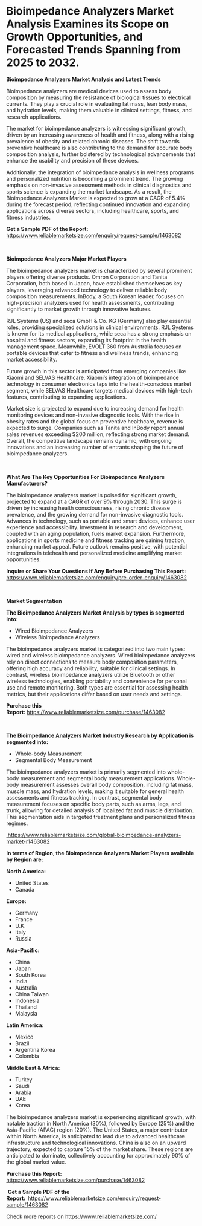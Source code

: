 <p><h1>Bioimpedance Analyzers Market Analysis Examines its Scope on Growth Opportunities, and Forecasted Trends Spanning from 2025 to 2032.</h1></p><p><strong>Bioimpedance Analyzers Market Analysis and Latest Trends</strong></p>
<p><p>Bioimpedance analyzers are medical devices used to assess body composition by measuring the resistance of biological tissues to electrical currents. They play a crucial role in evaluating fat mass, lean body mass, and hydration levels, making them valuable in clinical settings, fitness, and research applications. </p><p>The market for bioimpedance analyzers is witnessing significant growth, driven by an increasing awareness of health and fitness, along with a rising prevalence of obesity and related chronic diseases. The shift towards preventive healthcare is also contributing to the demand for accurate body composition analysis, further bolstered by technological advancements that enhance the usability and precision of these devices.</p><p>Additionally, the integration of bioimpedance analysis in wellness programs and personalized nutrition is becoming a prominent trend. The growing emphasis on non-invasive assessment methods in clinical diagnostics and sports science is expanding the market landscape. As a result, the Bioimpedance Analyzers Market is expected to grow at a CAGR of 5.4% during the forecast period, reflecting continued innovation and expanding applications across diverse sectors, including healthcare, sports, and fitness industries.</p></p>
<p><strong>Get a Sample PDF of the Report:&nbsp;</strong> <a href="https://www.reliablemarketsize.com/enquiry/request-sample/1463082?utm_campaign=2803&utm_medium=2&utm_source=Github&utm_content=ia&utm_term=03032025&utm_id=bioimpedance-analyzers">https://www.reliablemarketsize.com/enquiry/request-sample/1463082</a></p>
<p>&nbsp;</p>
<p><strong>Bioimpedance Analyzers Major Market Players</strong></p>
<p><p>The bioimpedance analyzers market is characterized by several prominent players offering diverse products. Omron Corporation and Tanita Corporation, both based in Japan, have established themselves as key players, leveraging advanced technology to deliver reliable body composition measurements. InBody, a South Korean leader, focuses on high-precision analyzers used for health assessments, contributing significantly to market growth through innovative features.</p><p>RJL Systems (US) and seca GmbH & Co. KG (Germany) also play essential roles, providing specialized solutions in clinical environments. RJL Systems is known for its medical applications, while seca has a strong emphasis on hospital and fitness sectors, expanding its footprint in the health management space. Meanwhile, EVOLT 360 from Australia focuses on portable devices that cater to fitness and wellness trends, enhancing market accessibility.</p><p>Future growth in this sector is anticipated from emerging companies like Xiaomi and SELVAS Healthcare. Xiaomi’s integration of bioimpedance technology in consumer electronics taps into the health-conscious market segment, while SELVAS Healthcare targets medical devices with high-tech features, contributing to expanding applications.</p><p>Market size is projected to expand due to increasing demand for health monitoring devices and non-invasive diagnostic tools. With the rise in obesity rates and the global focus on preventive healthcare, revenue is expected to surge. Companies such as Tanita and InBody report annual sales revenues exceeding $200 million, reflecting strong market demand. Overall, the competitive landscape remains dynamic, with ongoing innovations and an increasing number of entrants shaping the future of bioimpedance analyzers.</p></p>
<p>&nbsp;</p>
<p><strong>What Are The Key Opportunities For Bioimpedance Analyzers Manufacturers?</strong></p>
<p><p>The bioimpedance analyzers market is poised for significant growth, projected to expand at a CAGR of over 9% through 2030. This surge is driven by increasing health consciousness, rising chronic disease prevalence, and the growing demand for non-invasive diagnostic tools. Advances in technology, such as portable and smart devices, enhance user experience and accessibility. Investment in research and development, coupled with an aging population, fuels market expansion. Furthermore, applications in sports medicine and fitness tracking are gaining traction, enhancing market appeal. Future outlook remains positive, with potential integrations in telehealth and personalized medicine amplifying market opportunities.</p></p>
<p><strong>Inquire or Share Your Questions If Any Before Purchasing This Report:</strong> <a href="https://www.reliablemarketsize.com/enquiry/pre-order-enquiry/1463082?utm_campaign=2803&utm_medium=2&utm_source=Github&utm_content=ia&utm_term=03032025&utm_id=bioimpedance-analyzers">https://www.reliablemarketsize.com/enquiry/pre-order-enquiry/1463082</a></p>
<p>&nbsp;</p>
<p><strong>Market Segmentation</strong></p>
<p><strong>The Bioimpedance Analyzers Market Analysis by types is segmented into:</strong></p>
<p><ul><li>Wired Bioimpedance Analyzers</li><li>Wireless Bioimpedance Analyzers</li></ul></p>
<p><p>The bioimpedance analyzers market is categorized into two main types: wired and wireless bioimpedance analyzers. Wired bioimpedance analyzers rely on direct connections to measure body composition parameters, offering high accuracy and reliability, suitable for clinical settings. In contrast, wireless bioimpedance analyzers utilize Bluetooth or other wireless technologies, enabling portability and convenience for personal use and remote monitoring. Both types are essential for assessing health metrics, but their applications differ based on user needs and settings.</p></p>
<p><strong>Purchase this Report:&nbsp;</strong><a href="https://www.reliablemarketsize.com/purchase/1463082?utm_campaign=2803&utm_medium=2&utm_source=Github&utm_content=ia&utm_term=03032025&utm_id=bioimpedance-analyzers">https://www.reliablemarketsize.com/purchase/1463082</a></p>
<p>&nbsp;</p>
<p><strong>The Bioimpedance Analyzers Market Industry Research by Application is segmented into:</strong></p>
<p><ul><li>Whole-body Measurement</li><li>Segmental Body Measurement</li></ul></p>
<p><p>The bioimpedance analyzers market is primarily segmented into whole-body measurement and segmental body measurement applications. Whole-body measurement assesses overall body composition, including fat mass, muscle mass, and hydration levels, making it suitable for general health assessments and fitness tracking. In contrast, segmental body measurement focuses on specific body parts, such as arms, legs, and trunk, allowing for detailed analysis of localized fat and muscle distribution. This segmentation aids in targeted treatment plans and personalized fitness regimes.</p></p>
<p><a href="https://www.reliablemarketsize.com/global-bioimpedance-analyzers-market-r1463082?utm_campaign=2803&utm_medium=2&utm_source=Github&utm_content=ia&utm_term=03032025&utm_id=bioimpedance-analyzers">&nbsp;https://www.reliablemarketsize.com/global-bioimpedance-analyzers-market-r1463082</a></p>
<p><strong>In terms of Region, the Bioimpedance Analyzers Market Players available by Region are:</strong></p>
<p>
    <p> <strong> North America: </strong>
        <ul>
            <li>United States</li>
            <li>Canada</li>
        </ul>
        </p> 
    <p> <strong> Europe: </strong>
        <ul>
            <li>Germany</li>
            <li>France</li>
            <li>U.K.</li>
            <li>Italy</li>
            <li>Russia</li>
        </ul>
        </p> 
    <p> <strong> Asia-Pacific: </strong>
        <ul>
            <li>China</li>
            <li>Japan</li>
            <li>South Korea</li>
            <li>India</li>
            <li>Australia</li>
            <li>China Taiwan</li>
            <li>Indonesia</li>
            <li>Thailand</li>
            <li>Malaysia</li>
        </ul>
        </p> 
    <p> <strong> Latin America: </strong>
        <ul>
            <li>Mexico</li>
            <li>Brazil</li>
            <li>Argentina Korea</li>
            <li>Colombia</li>
        </ul>
        </p> 
    <p> <strong> Middle East & Africa: </strong>
        <ul>
            <li>Turkey</li>
            <li>Saudi</li>
            <li>Arabia</li>
            <li>UAE</li>
            <li>Korea</li>
        </ul>
    </p>
    </p>
<p><p>The bioimpedance analyzers market is experiencing significant growth, with notable traction in North America (30%), followed by Europe (25%) and the Asia-Pacific (APAC) region (20%). The United States, a major contributor within North America, is anticipated to lead due to advanced healthcare infrastructure and technological innovations. China is also on an upward trajectory, expected to capture 15% of the market share. These regions are anticipated to dominate, collectively accounting for approximately 90% of the global market value.</p></p>
<p><strong>Purchase this Report: </strong><a href="https://www.reliablemarketsize.com/purchase/1463082?utm_campaign=2803&utm_medium=2&utm_source=Github&utm_content=ia&utm_term=03032025&utm_id=bioimpedance-analyzers">https://www.reliablemarketsize.com/purchase/1463082</a></p>
<p>&nbsp;<strong>Get a Sample PDF of the Report:&nbsp;&nbsp;</strong><a href="https://www.reliablemarketsize.com/enquiry/request-sample/1463082?utm_campaign=2803&utm_medium=2&utm_source=Github&utm_content=ia&utm_term=03032025&utm_id=bioimpedance-analyzers">https://www.reliablemarketsize.com/enquiry/request-sample/1463082</a></p>
<p><strong></strong></p>
<p>Check more reports on <a href="https://www.reliablemarketsize.com/?utm_campaign=2803&utm_medium=2&utm_source=Github&utm_content=ia&utm_term=03032025&utm_id=bioimpedance-analyzers">https://www.reliablemarketsize.com/</a></p>